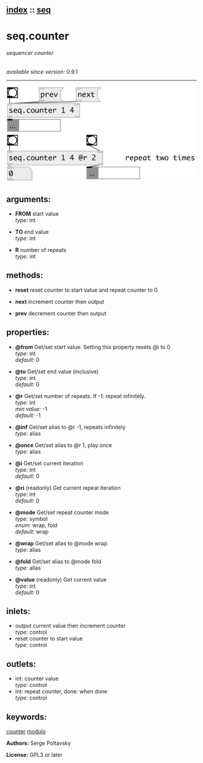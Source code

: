 [index](index.html) :: [seq](category_seq.html)
---

# seq.counter

###### sequencer counter

*available since version:* 0.9.1

---




[![example](../examples/img/seq.counter.jpg)](../examples/pd/seq.counter.pd)



## arguments:

* **FROM**
start value<br>
_type:_ int<br>

* **TO**
end value<br>
_type:_ int<br>

* **R**
number of repeats<br>
_type:_ int<br>



## methods:

* **reset**
reset counter to start value and repeat counter to 0<br>

* **next**
increment counter then output<br>

* **prev**
decrement counter then output<br>




## properties:

* **@from** 
Get/set start value. Setting this property resets @i to 0<br>
_type:_ int<br>
_default:_ 0<br>

* **@to** 
Get/set end value (inclusive)<br>
_type:_ int<br>
_default:_ 0<br>

* **@r** 
Get/set number of repeats. If -1: repeat infinitely.<br>
_type:_ int<br>
_min value:_ -1<br>
_default:_ -1<br>

* **@inf** 
Get/set alias to @r -1, repeats infinitely<br>
_type:_ alias<br>

* **@once** 
Get/set alias to @r 1, play once<br>
_type:_ alias<br>

* **@i** 
Get/set current iteration<br>
_type:_ int<br>
_default:_ 0<br>

* **@ri** (readonly)
Get current repeat iteration<br>
_type:_ int<br>
_default:_ 0<br>

* **@mode** 
Get/set repeat counter mode<br>
_type:_ symbol<br>
_enum:_ wrap, fold<br>
_default:_ wrap<br>

* **@wrap** 
Get/set alias to @mode wrap<br>
_type:_ alias<br>

* **@fold** 
Get/set alias to @mode fold<br>
_type:_ alias<br>

* **@value** (readonly)
Get current value<br>
_type:_ int<br>
_default:_ 0<br>



## inlets:

* output current value then increment counter<br>
_type:_ control
* reset counter to start value<br>
_type:_ control



## outlets:

* int: counter value<br>
_type:_ control
* int: repeat counter, done: when done<br>
_type:_ control



## keywords:

[counter](keywords/counter.html)
[modulo](keywords/modulo.html)






**Authors:** Serge Poltavsky




**License:** GPL3 or later





